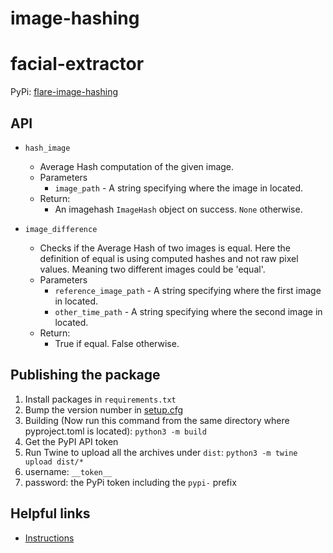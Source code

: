 # image-hashing

# facial-extractor

PyPi: [flare-image-hashing](https://test.pypi.org/project/flare-image-hashing/)

## API
* `hash_image`
  * Average Hash computation of the given image.
  * Parameters
    * `image_path` - A string specifying where the image in located.
  * Return:
    * An imagehash `ImageHash` object on success. `None` otherwise.

* `image_difference`
  * Checks if the Average Hash of two images is equal.
    Here the definition of equal is using computed hashes and not raw pixel values.
    Meaning two different images could be 'equal'.
  * Parameters
    * `reference_image_path` - A string specifying where the first image in located.
    * `other_time_path` - A string specifying where the second image in located.
  * Return:
    * True if equal. False otherwise.

## Publishing the package
1. Install packages in `requirements.txt`
2. Bump the version number in [setup.cfg](/setup.cfg)
3. Building (Now run this command from the same directory where pyproject.toml is located): 
   `python3 -m build`
4. Get the PyPI API token
5. Run Twine to upload all the archives under `dist`: 
   `python3 -m twine upload dist/*`
  1. username: `__token__`
  2. password: the PyPi token  including the `pypi-` prefix

## Helpful links 
* [Instructions](https://packaging.python.org/en/latest/tutorials/packaging-projects/)